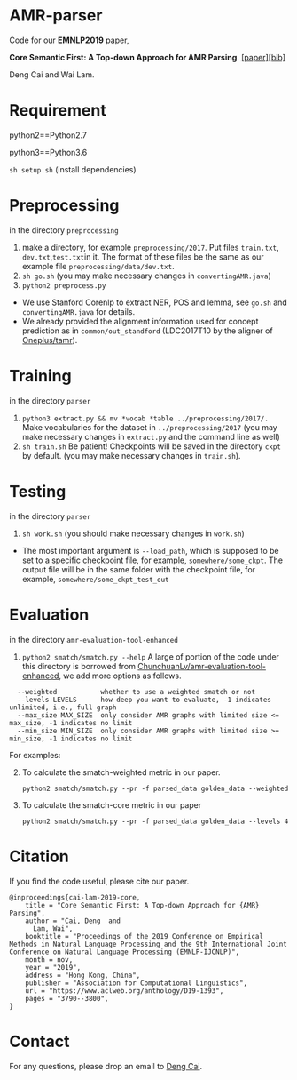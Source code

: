 # AMR-parser
Code for our **EMNLP2019** paper, 

**Core Semantic First: A Top-down Approach for AMR Parsing**. [[paper]](https://www.aclweb.org/anthology/D19-1393.pdf)[[bib]](https://www.aclweb.org/anthology/D19-1393.bib)

Deng Cai and Wai Lam.

# Requirement

python2==Python2.7

python3==Python3.6

`sh setup.sh` (install dependencies)

# Preprocessing

in the directory `preprocessing`
1. make a directory, for example `preprocessing/2017`. Put files `train.txt`, `dev.txt`,`test.txt`in it. The format of these files be the same as our example file `preprocessing/data/dev.txt`.
2. `sh go.sh` (you may make necessary changes in `convertingAMR.java`)
3. `python2 preprocess.py`
- We use Stanford Corenlp to extract NER, POS and lemma, see `go.sh` and `convertingAMR.java` for details.
- We already provided the alignment information used for concept prediction as in `common/out_standford` (LDC2017T10 by the aligner of [Oneplus/tamr](https://github.com/Oneplus/tamr)).


# Training
in the directory  `parser`
1. `python3 extract.py && mv *vocab *table ../preprocessing/2017/.` Make vocabularies for the dataset in `../preprocessing/2017` (you may make necessary changes in `extract.py` and the command line as well)
2. `sh train.sh` Be patient! Checkpoints will be saved in the directory `ckpt` by default. (you may make necessary changes in `train.sh`).

# Testing

in the directory  `parser`
1. `sh work.sh` (you should make necessary changes in `work.sh`)
- The most important argument is `--load_path`, which is supposed to be set to a specific checkpoint file, for example, `somewhere/some_ckpt`. The output file will be in the same folder with the checkpoint file, for example, `somewhere/some_ckpt_test_out`

# Evaluation

in the directory `amr-evaluation-tool-enhanced`
1. `python2 smatch/smatch.py --help`
  A large of portion of the code under this directory is borrowed from [ChunchuanLv/amr-evaluation-tool-enhanced](https://github.com/ChunchuanLv/amr-evaluation-tool-enhanced), we add more options as follows.

  ```shell
    --weighted           whether to use a weighted smatch or not
    --levels LEVELS      how deep you want to evaluate, -1 indicates unlimited, i.e., full graph
    --max_size MAX_SIZE  only consider AMR graphs with limited size <= max_size, -1 indicates no limit
    --min_size MIN_SIZE  only consider AMR graphs with limited size >= min_size, -1 indicates no limit
  ```

 For examples:

2. To calculate the smatch-weighted metric in our paper.

   `python2 smatch/smatch.py --pr -f parsed_data golden_data --weighted`

3. To calculate the smatch-core metric in our paper

   `python2 smatch/smatch.py --pr -f parsed_data golden_data --levels 4`

# Citation
If you find the code useful, please cite our paper.
```
@inproceedings{cai-lam-2019-core,
    title = "Core Semantic First: A Top-down Approach for {AMR} Parsing",
    author = "Cai, Deng  and
      Lam, Wai",
    booktitle = "Proceedings of the 2019 Conference on Empirical Methods in Natural Language Processing and the 9th International Joint Conference on Natural Language Processing (EMNLP-IJCNLP)",
    month = nov,
    year = "2019",
    address = "Hong Kong, China",
    publisher = "Association for Computational Linguistics",
    url = "https://www.aclweb.org/anthology/D19-1393",
    pages = "3790--3800",
}
```
# Contact
For any questions, please drop an email to [Deng Cai](https://jcyk.github.io/).
